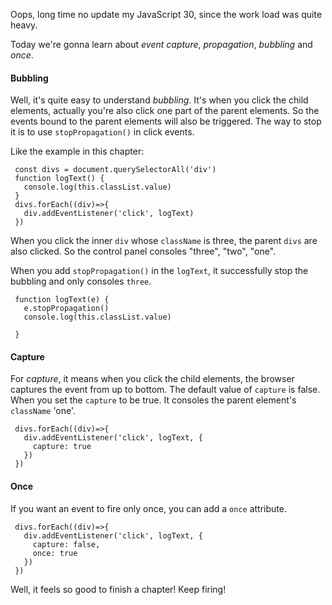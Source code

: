 Oops, long time no update my JavaScript 30, since the work load was quite heavy.

Today we're gonna learn about _event capture_, _propagation_, _bubbling_ and _once_.

#### Bubbling
Well, it's quite easy to understand _bubbling_. It's when you click the child elements, actually you're also click one part of the parent elements. So the events bound to the parent elements will also be triggered. The way to stop it is to use `stopPropagation()` in click events.

Like the example in this chapter:
```
 const divs = document.querySelectorAll('div')
 function logText() {
   console.log(this.classList.value)
 }
 divs.forEach((div)=>{
   div.addEventListener('click', logText)
 })
```
When you click the inner `div` whose `className` is three, the parent `divs` are also clicked. So the control panel consoles "three", "two", "one".

When you add `stopPropagation()` in the `logText`, it successfully stop the bubbling and only consoles `three`.

```
 function logText(e) {
   e.stopPropagation()
   console.log(this.classList.value)

 }
```

#### Capture

For _capture_, it means when you click the child elements, the browser captures the event from up to bottom. The default value of `capture` is false. When you set the `capture` to be true. It consoles the parent element's `className` 'one'.

```
 divs.forEach((div)=>{
   div.addEventListener('click', logText, {
     capture: true
   })
 })
```

#### Once
If you want an event to fire only once, you can add a `once` attribute.

```
 divs.forEach((div)=>{
   div.addEventListener('click', logText, {
     capture: false,
     once: true
   })
 })
```

Well, it feels so good to finish a chapter! Keep firing!